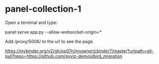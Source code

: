 # panel-collection-1

Open a terminal and type:

panel serve app.py --allow-websocket-origin=*

Add /proxy/5006/ to the url to see the page.

https://mybinder.org/v2/gh/op07n/mygenericbinder7/master?urlpath=git-pull?repo=https://github.com/pyviz-demos/bird_migration
